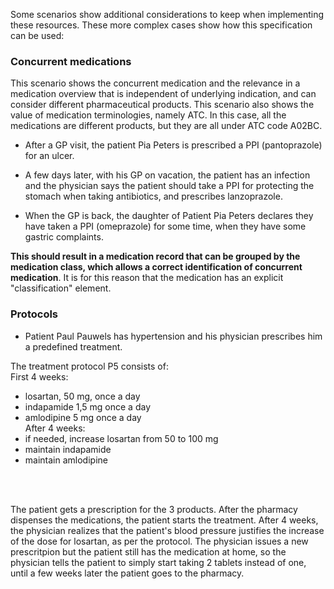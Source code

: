 Some scenarios show additional considerations to keep when implementing these resources. These more complex cases show how this specification can be used:

### Concurrent medications

This scenario shows the concurrent medication and the relevance in a medication overview that is independent of underlying indication, and can consider different pharmaceutical products.
This scenario also shows the value of medication terminologies, namely ATC. In this case, all the medications are different products, but they are all under ATC code A02BC.

* After a GP visit, the patient Pia Peters is prescribed a PPI (pantoprazole) for an ulcer.  

* A few days later, with his GP on vacation, the patient has an infection and the physician says the patient should take a PPI for protecting the stomach when taking antibiotics, and prescribes lanzoprazole.  

* When the GP is back, the daughter of Patient Pia Peters declares they have taken a PPI (omeprazole) for some time, when they have some gastric complaints.

**This should result in a medication record that can be grouped by the medication class, which allows a correct identification of concurrent medication**. It is for this reason that the medication has an explicit "classification" element.



### Protocols
* Patient Paul Pauwels has hypertension and his physician prescribes him a predefined treatment.

The treatment protocol P5 consists of:  
First 4 weeks:  
- losartan, 50 mg, once a day  
- indapamide 1,5 mg once a day  
- amlodipine 5 mg once a day  
After 4 weeks:  
- if needed, increase losartan from 50 to 100 mg  
- maintain indapamide  
- maintain amlodipine  
<br/>
<br/>

The patient gets a  prescription for the 3 products.
After the pharmacy dispenses the medications, the patient starts the treatment.
After 4 weeks, the physician realizes that the patient's blood pressure justifies the increase of the dose for losartan, as per the protocol. The physician issues a new prescritpion but the patient still has the medication at home, so the physician tells the patient to simply start taking 2 tablets instead of one, until a few weeks later the patient goes to the pharmacy.


<br/>
<br/>
